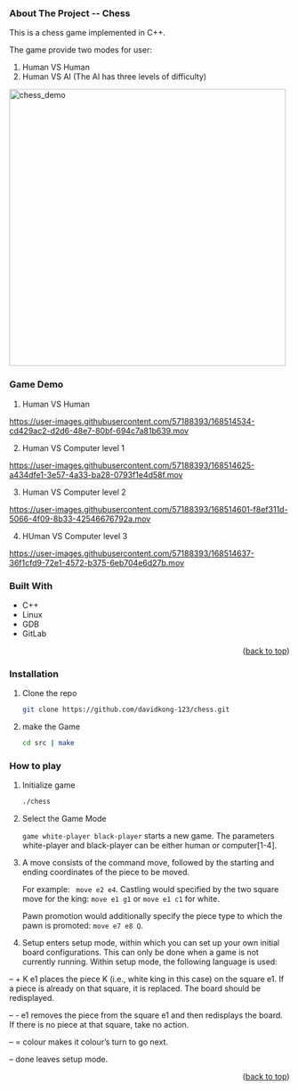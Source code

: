<!-- TABLE OF CONTENTS -->



<!--Chess -->
### About The Project -- Chess



This is a chess game implemented in C++.

The game provide two modes for user: 

1. Human VS Human
2. Human VS AI (The AI has three levels of difficulty)


<img width="497" alt="chess_demo" src="https://user-images.githubusercontent.com/57188393/168458163-2fbff93a-e8a2-462f-a4f2-ed7db602f33b.png">


### Game Demo

1. Human VS Human 



https://user-images.githubusercontent.com/57188393/168514534-cd429ac2-d2d6-48e7-80bf-694c7a81b639.mov

2. Human VS Computer level 1



https://user-images.githubusercontent.com/57188393/168514625-a434dfe1-3e57-4a33-ba28-0793f1e4d58f.mov





3. Human VS Computer level 2


https://user-images.githubusercontent.com/57188393/168514601-f8ef311d-5066-4f09-8b33-42546676792a.mov



4. HUman VS Computer level 3


https://user-images.githubusercontent.com/57188393/168514637-36f1cfd9-72e1-4572-b375-6eb704e6d27b.mov




### Built With

* C++
* Linux
* GDB
* GitLab

<p align="right">(<a href="#top">back to top</a>)</p>



<!-- GETTING STARTED -->


### Installation

1. Clone the repo
   ```sh
   git clone https://github.com/davidkong-123/chess.git
   ```
2. make the Game
   ```sh
   cd src | make
   ```
   
   
### How to play

1. Initialize game
   ```sh
   ./chess
   ```
2. Select the Game Mode

   ``` game white-player black-player ``` starts a new game. The parameters white-player and black-player can be either human or computer[1-4].
   
   
3. A move consists of the command move, followed by the starting and ending coordinates of the piece to be moved.



   For example: ``` move e2 e4```. Castling would specified by the two square move for the king: ```move e1 g1``` or ```move e1 c1``` for white. 

   Pawn promotion would additionally specify the piece type to which the pawn is promoted: ```move e7 e8 Q```. 

4.  Setup enters setup mode, within which you can set up your own initial board configurations.
This can only be done when a game is not currently running. Within setup mode, the following language is used:

   – + K e1 places the piece K (i.e., white king in this case) on the square e1. If a piece is already on that square, it is replaced. The board should be redisplayed.
   
   – - e1 removes the piece from the square e1 and then redisplays the board. If there is no piece at that square, take no action. 
   
   – = colour makes it colour’s turn to go next. 
   
   – done leaves setup mode.


<p align="right">(<a href="#top">back to top</a>)</p>
